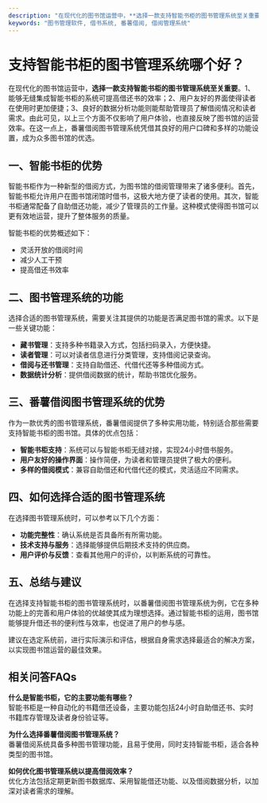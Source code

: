 ```yaml
---
description: "在现代化的图书馆运营中，**选择一款支持智能书柜的图书管理系统至关重要**。1、能够无缝集成智能书柜的系统可提高借还书的效率；2、用户友好的界面使得读者在使用时更加便捷；3、良好的数据分析功能则能帮助管理员了解借阅情况和读者需求。由此可见，以上三个方面不仅影响了用户体验，也直接反映了图书馆的运营效率。在这一点上，番薯借阅图书管理系统凭借其良好的用户口碑和多样的功能设置，成为众多图书馆的优选。"
keywords: "图书管理软件, 借书系统, 番薯借阅, 借阅管理系统"
---
```

# 支持智能书柜的图书管理系统哪个好？

在现代化的图书馆运营中，**选择一款支持智能书柜的图书管理系统至关重要**。1、能够无缝集成智能书柜的系统可提高借还书的效率；2、用户友好的界面使得读者在使用时更加便捷；3、良好的数据分析功能则能帮助管理员了解借阅情况和读者需求。由此可见，以上三个方面不仅影响了用户体验，也直接反映了图书馆的运营效率。在这一点上，番薯借阅图书管理系统凭借其良好的用户口碑和多样的功能设置，成为众多图书馆的优选。

## 一、智能书柜的优势

智能书柜作为一种新型的借阅方式，为图书馆的借阅管理带来了诸多便利。首先，智能书柜允许用户在图书馆闭馆时借书，这极大地方便了读者的使用。其次，智能书柜通常配备了自助借还功能，减少了管理员的工作量。这种模式使得图书馆可以更有效地运营，提升了整体服务的质量。

智能书柜的优势概述如下：

- 灵活开放的借阅时间
- 减少人工干预
- 提高借还书效率

## 二、图书管理系统的功能

选择合适的图书管理系统，需要关注其提供的功能是否满足图书馆的需求。以下是一些关键功能：

- **藏书管理**：支持多种书籍录入方式，包括扫码录入，方便快捷。
- **读者管理**：可以对读者信息进行分类管理，支持借阅记录查询。
- **借阅与还书管理**：支持自助借还、代借代还等多种借阅方式。
- **数据统计分析**：提供借阅数据的统计，帮助书馆优化服务。

## 三、番薯借阅图书管理系统的优势

作为一款优秀的图书管理系统，番薯借阅提供了多种实用功能，特别适合那些需要支持智能书柜的图书馆。具体的优点包括：

- **智能书柜支持**：系统可以与智能书柜无缝对接，实现24小时借书服务。
- **用户友好的操作界面**：操作简便，为读者和管理员提供了极大的便利。
- **多样的借阅模式**：兼容自助借还和代借代还的模式，灵活适应不同需求。

## 四、如何选择合适的图书管理系统

在选择图书管理系统时，可以参考以下几个方面：

- **功能完整性**：确认系统是否具备所有所需功能。
- **技术支持与服务**：选择能够提供后期技术支持的供应商。
- **用户评价与反馈**：查看其他用户的评价，以判断系统的可靠性。

## 五、总结与建议

在选择支持智能书柜的图书管理系统时，以番薯借阅图书管理系统为例，它在多种功能上的完善和用户体验的优越使其成为理想选择。通过智能书柜的运用，图书馆能够提升借还书的便利性与效率，也促进了用户的参与感。

建议在选定系统前，进行实际演示和评估，根据自身需求选择最适合的解决方案，以实现图书馆运营的最佳效果。

## 相关问答FAQs

**什么是智能书柜，它的主要功能有哪些？**  
智能书柜是一种自动化的书籍借还设备，主要功能包括24小时自助借还书、实时书籍库存管理及读者身份验证等。

**为什么选择番薯借阅图书管理系统？**  
番薯借阅系统具备多种图书管理功能，且易于使用，同时支持智能书柜，适合各种类型的图书馆。

**如何优化图书管理系统以提高借阅效率？**  
优化方法包括定期更新图书数据库、采用智能借还功能、以及借阅数据分析，以加深对读者需求的理解。
